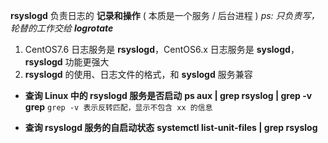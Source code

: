 **rsyslogd** 负责日志的 **记录和操作**     ( 本质是一个服务 / 后台进程 )
*ps:    只负责写，轮替的工作交给 **logrotate***

1. CentOS7.6 日志服务是 **rsyslogd**，CentOS6.x 日志服务是 **syslogd**，**rsyslogd** 功能更强大
2. **rsyslogd** 的使用、日志文件的格式，和 **syslogd** 服务兼容

 
- **查询 Linux 中的 rsyslogd 服务是否启动**
	**ps aux | grep rsyslog | grep -v grep**
	`grep -v 表示反转匹配，显示不包含 xx 的信息`

- **查询 rsyslogd 服务的自启动状态**
	**systemctl list-unit-files | grep rsyslog**


